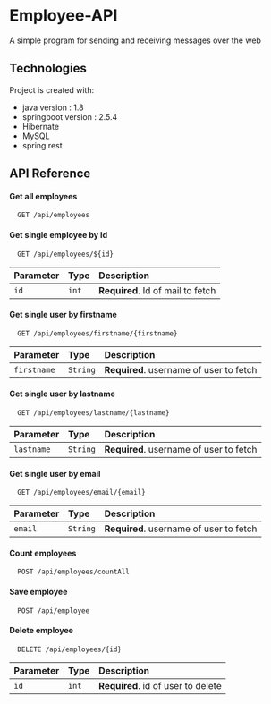
# Employee-API

A simple program for sending and receiving messages over the web

## Technologies
Project is created with:

* java version : 1.8
* springboot version : 2.5.4
* Hibernate
* MySQL
* spring rest


## API Reference

#### Get all employees

```http
  GET /api/employees
```

#### Get single employee by Id

```http
  GET /api/employees/${id}
```

| Parameter | Type     | Description                       |
| :-------- | :------- | :-------------------------------- |
| `id`      | `int` | **Required**. Id of mail to fetch |

#### Get single user by firstname

```http
  GET /api/employees/firstname/{firstname}
```

| Parameter | Type     | Description                       |
| :-------- | :------- | :-------------------------------- |
| `firstname`      | `String` | **Required**. username of user to fetch |

#### Get single user by lastname

```http
  GET /api/employees/lastname/{lastname}
```

| Parameter | Type     | Description                       |
| :-------- | :------- | :-------------------------------- |
| `lastname`      | `String` | **Required**. username of user to fetch |

#### Get single user by email

```http
  GET /api/employees/email/{email}
```

| Parameter | Type     | Description                       |
| :-------- | :------- | :-------------------------------- |
| `email`      | `String` | **Required**. username of user to fetch |


#### Count employees

```http
  POST /api/employees/countAll
```

#### Save employee

```http
  POST /api/employee
```

#### Delete employee

```http
  DELETE /api/employees/{id}
```

| Parameter | Type     | Description                       |
| :-------- | :------- | :-------------------------------- |
| `id`      | `int` | **Required**. id of user to delete |
